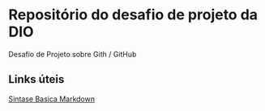 # Repositório do desafio de projeto da DIO
Desafio de Projeto sobre Gith / GitHub

## Links úteis
[Sintase Basica Markdown](https://www.markdownguide.org/basic-syntax/)

